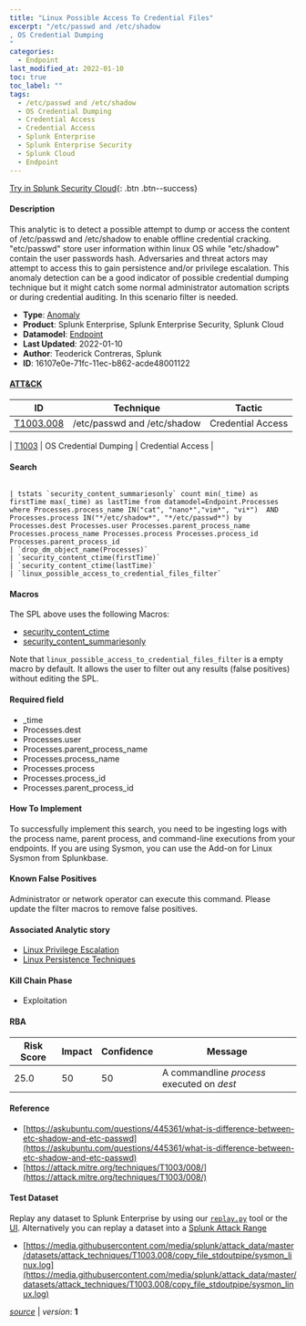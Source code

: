 ```yaml
---
title: "Linux Possible Access To Credential Files"
excerpt: "/etc/passwd and /etc/shadow
, OS Credential Dumping
"
categories:
  - Endpoint
last_modified_at: 2022-01-10
toc: true
toc_label: ""
tags:
  - /etc/passwd and /etc/shadow
  - OS Credential Dumping
  - Credential Access
  - Credential Access
  - Splunk Enterprise
  - Splunk Enterprise Security
  - Splunk Cloud
  - Endpoint
---
```




[Try in Splunk Security Cloud](https://www.splunk.com/en_us/cyber-security.html){: .btn .btn--success}

#### Description

This analytic is to detect a possible attempt to dump or access the content of /etc/passwd and /etc/shadow to enable offline credential cracking. "etc/passwd" store user information within linux OS while "etc/shadow" contain the user passwords hash. Adversaries and threat actors may attempt to access this to gain persistence and/or privilege escalation. This anomaly detection can be a good indicator of possible credential dumping technique but it might catch some normal administrator automation scripts or during credential auditing. In this scenario filter is needed.

- **Type**: [Anomaly](https://github.com/splunk/security_content/wiki/object-Analytic-Types)
- **Product**: Splunk Enterprise, Splunk Enterprise Security, Splunk Cloud
- **Datamodel**: [Endpoint](https://docs.splunk.com/Documentation/CIM/latest/User/Endpoint)
- **Last Updated**: 2022-01-10
- **Author**: Teoderick Contreras, Splunk
- **ID**: 16107e0e-71fc-11ec-b862-acde48001122


#### [ATT&CK](https://attack.mitre.org/)

| ID             | Technique        |  Tactic             |
| -------------- | ---------------- |-------------------- |
| [T1003.008](https://attack.mitre.org/techniques/T1003/008/) | /etc/passwd and /etc/shadow | Credential Access |

| [T1003](https://attack.mitre.org/techniques/T1003/) | OS Credential Dumping | Credential Access |

#### Search

```

| tstats `security_content_summariesonly` count min(_time) as firstTime max(_time) as lastTime from datamodel=Endpoint.Processes where Processes.process_name IN("cat", "nano*","vim*", "vi*")  AND Processes.process IN("*/etc/shadow*", "*/etc/passwd*") by Processes.dest Processes.user Processes.parent_process_name Processes.process_name Processes.process Processes.process_id Processes.parent_process_id 
| `drop_dm_object_name(Processes)` 
| `security_content_ctime(firstTime)` 
| `security_content_ctime(lastTime)` 
| `linux_possible_access_to_credential_files_filter`
```

#### Macros
The SPL above uses the following Macros:
* [security_content_ctime](https://github.com/splunk/security_content/blob/develop/macros/security_content_ctime.yml)
* [security_content_summariesonly](https://github.com/splunk/security_content/blob/develop/macros/security_content_summariesonly.yml)

Note that `linux_possible_access_to_credential_files_filter` is a empty macro by default. It allows the user to filter out any results (false positives) without editing the SPL.

#### Required field
* _time
* Processes.dest
* Processes.user
* Processes.parent_process_name
* Processes.process_name
* Processes.process
* Processes.process_id
* Processes.parent_process_id


#### How To Implement
To successfully implement this search, you need to be ingesting logs with the process name, parent process, and command-line executions from your endpoints. If you are using Sysmon, you can use the Add-on for Linux Sysmon from Splunkbase.

#### Known False Positives
Administrator or network operator can execute this command. Please update the filter macros to remove false positives.

#### Associated Analytic story
* [Linux Privilege Escalation](/stories/linux_privilege_escalation)
* [Linux Persistence Techniques](/stories/linux_persistence_techniques)


#### Kill Chain Phase
* Exploitation



#### RBA

| Risk Score  | Impact      | Confidence   | Message      |
| ----------- | ----------- |--------------|--------------|
| 25.0 | 50 | 50 | A commandline $process$ executed on $dest$ |




#### Reference

* [https://askubuntu.com/questions/445361/what-is-difference-between-etc-shadow-and-etc-passwd](https://askubuntu.com/questions/445361/what-is-difference-between-etc-shadow-and-etc-passwd)
* [https://attack.mitre.org/techniques/T1003/008/](https://attack.mitre.org/techniques/T1003/008/)



#### Test Dataset
Replay any dataset to Splunk Enterprise by using our [`replay.py`](https://github.com/splunk/attack_data#using-replaypy) tool or the [UI](https://github.com/splunk/attack_data#using-ui).
Alternatively you can replay a dataset into a [Splunk Attack Range](https://github.com/splunk/attack_range#replay-dumps-into-attack-range-splunk-server)


* [https://media.githubusercontent.com/media/splunk/attack_data/master/datasets/attack_techniques/T1003.008/copy_file_stdoutpipe/sysmon_linux.log](https://media.githubusercontent.com/media/splunk/attack_data/master/datasets/attack_techniques/T1003.008/copy_file_stdoutpipe/sysmon_linux.log)



[*source*](https://github.com/splunk/security_content/tree/develop/detections/endpoint/linux_possible_access_to_credential_files.yml) \| *version*: **1**
